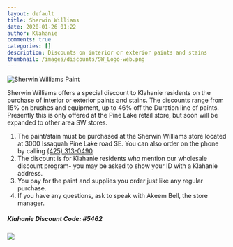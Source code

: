 ```yaml
---
layout: default
title: Sherwin Williams
date: 2020-01-26 01:22
author: Klahanie
comments: true
categories: []
description: Discounts on interior or exterior paints and stains
thumbnail: /images/discounts/SW_Logo-web.png
---
```


<div class="col-sm-8 mx-auto">
  <img src="{{site.url}}images/discounts/SW_Logo-web.png" alt="Sherwin Williams Paint" class="img-fluid">
</div>


Sherwin Williams offers a special discount to Klahanie residents on the purchase of interior or exterior paints and stains. The discounts range from 15% on brushes and equipment, up to 46% off the Duration line of paints. Presently this is only offered at the Pine Lake retail store, but soon will be expanded to other area SW stores.
1. The paint/stain must be purchased at the Sherwin Williams store located at 3000 Issaquah Pine Lake road SE. You can also order on the phone by calling <a href="tel:425-313-0490">(425) 313-0490</a>
2. The discount is for Klahanie residents who mention our wholesale discount program- you may be asked to show your ID with a Klahanie address.
3. You pay for the paint and supplies you order just like any regular purchase.
4. If you have any questions, ask to speak with Akeem Bell, the store manager.

##### Klahanie Discount Code: #5462

<div class="col-sm-8 mx-auto">
  <img src="{{site.url}}images/discounts/Sherwin-Williams-Ad.png" class="img-fluid">
</div>